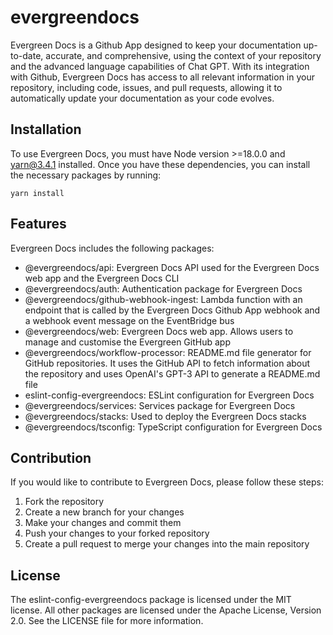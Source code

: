 

# evergreendocs

Evergreen Docs is a Github App designed to keep your documentation up-to-date, accurate, and comprehensive, using the context of your repository and the advanced language capabilities of Chat GPT. With its integration with Github, Evergreen Docs has access to all relevant information in your repository, including code, issues, and pull requests, allowing it to automatically update your documentation as your code evolves.

## Installation

To use Evergreen Docs, you must have Node version >=18.0.0 and yarn@3.4.1 installed. Once you have these dependencies, you can install the necessary packages by running:

```
yarn install
```

## Features

Evergreen Docs includes the following packages:

- @evergreendocs/api: Evergreen Docs API used for the Evergreen Docs web app and the Evergreen Docs CLI
- @evergreendocs/auth: Authentication package for Evergreen Docs
- @evergreendocs/github-webhook-ingest: Lambda function with an endpoint that is called by the Evergreen Docs Github App webhook and a webhook event message on the EventBridge bus
- @evergreendocs/web: Evergreen Docs web app. Allows users to manage and customise the Evergreen GitHub app
- @evergreendocs/workflow-processor: README.md file generator for GitHub repositories. It uses the GitHub API to fetch information about the repository and uses OpenAI's GPT-3 API to generate a README.md file
- eslint-config-evergreendocs: ESLint configuration for Evergreen Docs
- @evergreendocs/services: Services package for Evergreen Docs
- @evergreendocs/stacks: Used to deploy the Evergreen Docs stacks
- @evergreendocs/tsconfig: TypeScript configuration for Evergreen Docs

## Contribution

If you would like to contribute to Evergreen Docs, please follow these steps:

1. Fork the repository
2. Create a new branch for your changes
3. Make your changes and commit them
4. Push your changes to your forked repository
5. Create a pull request to merge your changes into the main repository

## License

The eslint-config-evergreendocs package is licensed under the MIT license. All other packages are licensed under the Apache License, Version 2.0. See the LICENSE file for more information.